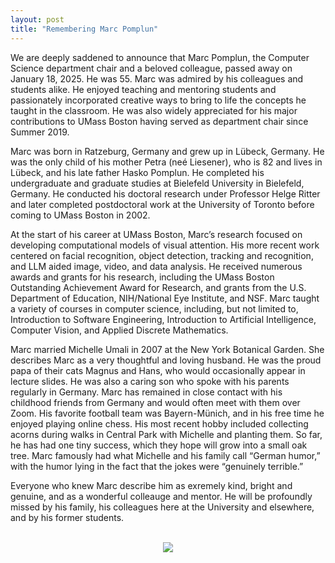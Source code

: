 ```yaml
---
layout: post
title: "Remembering Marc Pomplun"
---
```

We are deeply saddened to announce that Marc Pomplun, the Computer Science department chair and a beloved colleague, passed away on January 18, 2025. He was 55. Marc was admired by his colleagues and students alike. He enjoyed teaching and mentoring students and passionately incorporated creative ways to bring to life the concepts he taught in the classroom.  He was also widely appreciated for his major contributions to UMass Boston having served as department chair since Summer 2019.  

Marc was born in Ratzeburg, Germany and grew up in Lübeck, Germany. He was the only child of his mother Petra (neé Liesener), who is 82 and lives in Lübeck, and his late father Hasko Pomplun. He completed his undergraduate and graduate studies at Bielefeld University in Bielefeld, Germany. He conducted his doctoral research under Professor Helge Ritter and later completed postdoctoral work at the University of Toronto before coming to UMass Boston in 2002.

At the start of his career at UMass Boston, Marc’s research focused on developing computational models of visual attention. His more recent work centered on facial recognition, object detection, tracking and recognition, and LLM aided image, video, and data analysis. He received numerous awards and grants for his research, including the UMass Boston Outstanding Achievement Award for Research, and grants from the U.S. Department of Education, NIH/National Eye Institute, and NSF. Marc taught a variety of courses in computer science, including, but not limited to, Introduction to Software Engineering, Introduction to Artificial Intelligence, Computer Vision, and Applied Discrete Mathematics.

Marc married Michelle Umali in 2007 at the New York Botanical Garden. She describes Marc as a very thoughtful and loving husband. He was the proud papa of their cats Magnus and Hans, who would occasionally appear in lecture slides. He was also a caring son who spoke with his parents regularly in Germany. Marc has remained in close contact with his childhood friends from Germany and would often meet with them over Zoom. His favorite football team was Bayern-Münich, and in his free time he enjoyed playing online chess. His most recent hobby included collecting acorns during walks in Central Park with Michelle and planting them. So far, he has had one tiny success, which they hope will grow into a small oak tree. Marc famously had what Michelle and his family call “German humor,” with the humor lying in the fact that the jokes were “genuinely terrible.”

Everyone who knew Marc describe him as exremely kind, bright and genuine, and as a wonderful colleauge and mentor. He will be profoundly missed by his family, his colleagues here at the University and elsewhere, and by his former students. 
<br>
<br>
<center><img src="/WEB/images/people/Marc_Pomplun.jpg"></center>

